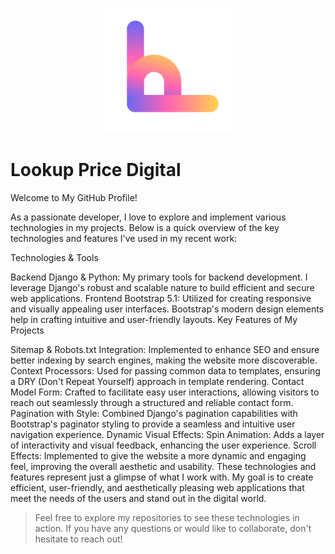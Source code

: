 
<p align="center">
  <img src="https://github.com/Tugrulvural89/LookupPriceDigital/blob/main/static/logos/mylogo.png?raw=true" width="200" title="Görsel Başlığı" alt="agency logo">
</p>

# Lookup Price Digital

Welcome to My GitHub Profile!

As a passionate developer, I love to explore and implement various technologies in my projects. Below is a quick overview of the key technologies and features I've used in my recent work:

Technologies & Tools

Backend
Django & Python: My primary tools for backend development. I leverage Django's robust and scalable nature to build efficient and secure web applications.
Frontend
Bootstrap 5.1: Utilized for creating responsive and visually appealing user interfaces. Bootstrap's modern design elements help in crafting intuitive and user-friendly layouts.
Key Features of My Projects

Sitemap & Robots.txt Integration: Implemented to enhance SEO and ensure better indexing by search engines, making the website more discoverable.
Context Processors: Used for passing common data to templates, ensuring a DRY (Don't Repeat Yourself) approach in template rendering.
Contact Model Form: Crafted to facilitate easy user interactions, allowing visitors to reach out seamlessly through a structured and reliable contact form.
Pagination with Style: Combined Django's pagination capabilities with Bootstrap's paginator styling to provide a seamless and intuitive user navigation experience.
Dynamic Visual Effects:
Spin Animation: Adds a layer of interactivity and visual feedback, enhancing the user experience.
Scroll Effects: Implemented to give the website a more dynamic and engaging feel, improving the overall aesthetic and usability.
These technologies and features represent just a glimpse of what I work with. My goal is to create efficient, user-friendly, and aesthetically pleasing web applications that meet the needs of the users and stand out in the digital world.

> Feel free to explore my repositories to see these technologies in action. If you have any questions or would like to collaborate, don't hesitate to reach out!
